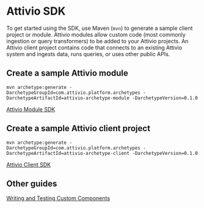 # Attivio SDK
To get started using the SDK, use Maven (`mvn`) to generate a sample client project or module.  Attivio modules allow custom
code (most commonly ingestion or query transformers) to be added to your Attivio projects.  An Attivio client project contains
code that connects to an existing Attivio system and ingests data, runs queries, or uses other public APIs.

## Create a sample Attivio module

    mvn archetype:generate -DarchetypeGroupId=com.attivio.platform.archetypes -DarchetypeArtifactId=attivio-archetype-module -DarchetypeVersion=0.1.0

[Attivio Module SDK](attivio_module_sdk.md)

## Create a sample Attivio client project

    mvn archetype:generate -DarchetypeGroupId=com.attivio.platform.archetypes -DarchetypeArtifactId=attivio-archetype-client -DarchetypeVersion=0.1.0

[Attivio Client SDK](attivio_client_sdk.md)

## Other guides

[Writing and Testing Custom Components](writing_and_testing_components.md)

